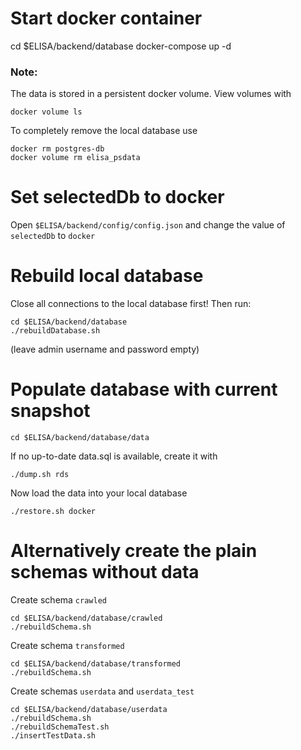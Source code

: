 
# Start docker container

cd $ELISA/backend/database
docker-compose up -d

### Note: 
The data is stored in a persistent docker volume. View volumes with
```
docker volume ls
```
To completely remove the local database use
```
docker rm postgres-db
docker volume rm elisa_psdata
```

# Set selectedDb to docker

Open `$ELISA/backend/config/config.json` and change the value of `selectedDb` to `docker`


# Rebuild local database

Close all connections to the local database first! Then run:
```
cd $ELISA/backend/database
./rebuildDatabase.sh
```
(leave admin username and password empty)

# Populate database with current snapshot
```
cd $ELISA/backend/database/data
```
If no up-to-date data.sql is available, create it with
```
./dump.sh rds
```
Now load the data into your local database
```
./restore.sh docker
```

# Alternatively create the plain schemas without data

Create schema `crawled`
```
cd $ELISA/backend/database/crawled
./rebuildSchema.sh
```

Create schema `transformed`
```
cd $ELISA/backend/database/transformed
./rebuildSchema.sh
```

Create schemas `userdata` and `userdata_test`
```
cd $ELISA/backend/database/userdata
./rebuildSchema.sh
./rebuildSchemaTest.sh
./insertTestData.sh
```

